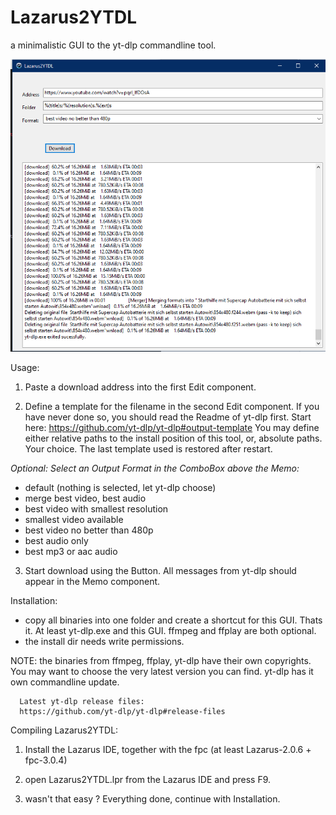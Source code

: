 # Lazarus2YTDL
a minimalistic GUI to the yt-dlp commandline tool.

![alt text](doc/Lazarus2YTDL.png)

Usage:
1. Paste a download address into the first Edit component.

2. Define a template for the filename in the second Edit
   component. If you have never done so, you should read
   the Readme of yt-dlp first. Start here:
       https://github.com/yt-dlp/yt-dlp#output-template
   You may define either relative paths to the install position
   of this tool, or, absolute paths. Your choice.
   The last template used is restored after restart.

_Optional: Select an Output Format in the ComboBox above the Memo:_
* default (nothing is selected, let yt-dlp choose)
* merge best video, best audio
* best video with smallest resolution
* smallest video available
* best video no better than 480p
* best audio only
* best mp3 or aac audio

3. Start download using the Button. All messages from
   yt-dlp should appear in the Memo component.



Installation:
- copy all binaries into one folder and create a shortcut for
  this GUI. Thats it. At least yt-dlp.exe and this GUI.
  ffmpeg and ffplay are both optional.
- the install dir needs write permissions.
  
NOTE: the binaries from ffmpeg, ffplay, yt-dlp have their own
      copyrights. You may want to choose the very latest version
      you can find. yt-dlp has it own commandline update.

      Latest yt-dlp release files:
      https://github.com/yt-dlp/yt-dlp#release-files


Compiling Lazarus2YTDL:
1. Install the Lazarus IDE, together with the fpc (at least Lazarus-2.0.6 + fpc-3.0.4)

2. open Lazarus2YTDL.lpr from the Lazarus IDE and press F9.

3. wasn't that easy ? Everything done, continue with Installation.

